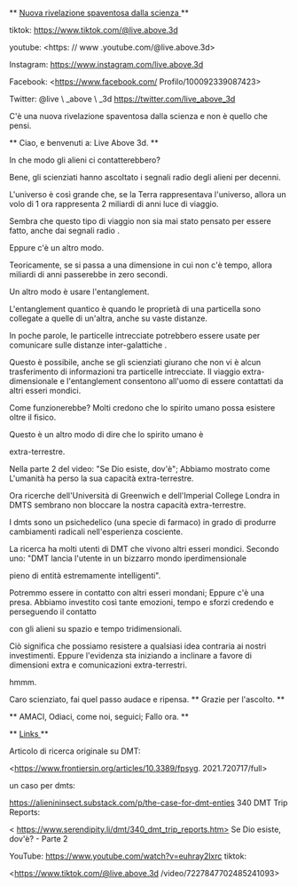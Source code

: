 ** <u> Nuova rivelazione spaventosa dalla scienza </u> **

tiktok: <https://www.tiktok.com/@live.above.3d>

youtube: <https: // www .youtube.com/@live.above.3d>

Instagram: <https://www.instagram.com/live.above.3d>

Facebook: <https://www.facebook.com/ Profilo/100092339087423>

Twitter: @live \ _above \ _3d <https://twitter.com/live_above_3d>

C'è una nuova rivelazione spaventosa dalla scienza e non è quello che pensi.

** Ciao, e benvenuti a: Live Above 3d. **

In che modo gli alieni ci contatterebbero?

Bene, gli scienziati hanno ascoltato i segnali radio degli alieni per
decenni.

L'universo è così grande che, se la Terra rappresentava l'universo,
allora un volo di 1 ora rappresenta 2 miliardi di anni luce di viaggio.

Sembra che questo tipo di viaggio non sia mai stato pensato per essere fatto, anche dai segnali radio
.

Eppure c'è un altro modo.

Teoricamente, se si passa a una dimensione in cui non c'è tempo, allora
miliardi di anni passerebbe in zero secondi.

Un altro modo è usare l'entanglement.

L'entanglement quantico è quando le proprietà di una particella sono collegate
a quelle di un'altra, anche su vaste distanze.

In poche parole, le particelle intrecciate potrebbero essere usate per comunicare sulle distanze inter-galattiche
.

Questo è possibile, anche se gli scienziati giurano che non vi è alcun trasferimento di informazioni tra particelle intrecciate.
Il viaggio extra-dimensionale e l'entanglement consentono all'uomo di essere contattati da altri esseri mondici.

Come funzionerebbe?
Molti credono che lo spirito umano possa esistere oltre il fisico.

Questo è un altro modo di dire che lo spirito umano è

extra-terrestre.

Nella parte 2 del video: "Se Dio esiste, dov'è"; Abbiamo mostrato come
L'umanità ha perso la sua capacità extra-terrestre.

Ora ricerche dell'Università di Greenwich e dell'Imperial College
Londra in DMTS sembrano non bloccare la nostra capacità extra-terrestre.

I dmts sono un psichedelico (una specie di farmaco) in grado di produrre cambiamenti radicali
nell'esperienza cosciente.

La ricerca ha molti utenti di DMT che vivono altri esseri mondici.
Secondo uno: "DMT lancia l'utente in un bizzarro mondo iperdimensionale

pieno di entità estremamente intelligenti".

Potremmo essere in contatto con altri esseri mondani; Eppure c'è una presa.
Abbiamo investito così tante emozioni, tempo e sforzi credendo e perseguendo il contatto

con gli alieni su spazio e tempo tridimensionali.

Ciò significa che possiamo resistere a qualsiasi idea contraria ai nostri investimenti.
Eppure l'evidenza sta iniziando a inclinare a favore di dimensioni extra e comunicazioni extra-terrestri.

hmmm.

Caro scienziato, fai quel passo audace e ripensa.
** Grazie per l'ascolto. **

** AMACI, Odiaci, come noi, seguici; Fallo ora. **

** <u> Links </u> **

Articolo di ricerca originale su DMT:

<https://www.frontiersin.org/articles/10.3389/fpsyg. 2021.720717/full>

un caso per dmts:

<https://alienininsect.substack.com/p/the-case-for-dmt-enties>
340 DMT Trip Reports:

< https://www.serendipity.li/dmt/340_dmt_trip_reports.htm>
Se Dio esiste, dov'è? - Parte 2

YouTube: <https://www.youtube.com/watch?v=euhray2lxrc>
tiktok:

<https://www.tiktok.com/@live.above.3d /video/7227847702485241093>

